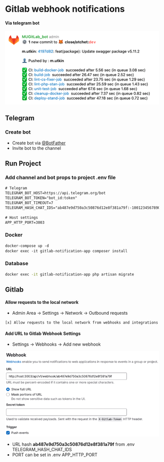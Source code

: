 # Gitlab webhook notifications
#### Via telegram bot

![title](storage/app/public/example.png)

## Telegram
### Create bot
- Create bot via [@BotFather](https://telegram.me/BotFather) 
- Invite bot to the channel

## Run Project

### Add channel and bot props to project .env file
```dotenv
# Telegram
TELEGRAM_BOT_HOST=https://api.telegram.org/bot
TELEGRAM_BOT_TOKEN="bot_id:token"
TELEGRAM_BOT_TIMEOUT=7
TELEGRAM_HASH_CHAT_IDS="ab487e9d750a3c50876d12e8f381a79f:-1001234567890;some_hash_2:some_chat_id_2"

# Host settings
APP_HTTP_PORT=3003
```

### Docker
```dockerfile
docker-compose up -d
docker exec -it gitlab-notification-app composer install
```

### Database
```bash
docker exec -it gitlab-notification-app php artisan migrate
```

## Gitlab

#### Allow requests to the local network

- Admin Area -> Settings -> Network -> Outbound requests
```
[x] Allow requests to the local network from webhooks and integrations
```

#### Add URL to Gitlab Webhook Settings

- Settings ->  Webhooks  ->  Add new webhook

![title](storage/app/public/webhook.png)


- URL hash **ab487e9d750a3c50876d12e8f381a79f** from .env TELEGRAM_HASH_CHAT_IDS
- PORT can be set in .env APP_HTTP_PORT
